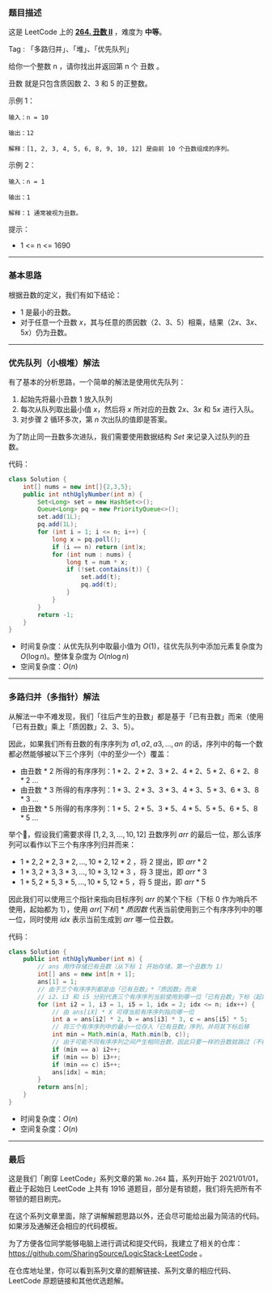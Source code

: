 ### 题目描述

这是 LeetCode 上的 **[264. 丑数 II](https://leetcode-cn.com/problems/ugly-number-ii/solution/gong-shui-san-xie-yi-ti-shuang-jie-you-x-3nvs/)** ，难度为 **中等**。

Tag : 「多路归并」、「堆」、「优先队列」



给你一个整数 n ，请你找出并返回第 n 个 丑数 。

丑数 就是只包含质因数 2、3 和 5 的正整数。

示例 1：
```
输入：n = 10

输出：12

解释：[1, 2, 3, 4, 5, 6, 8, 9, 10, 12] 是由前 10 个丑数组成的序列。
```
示例 2：
```
输入：n = 1

输出：1

解释：1 通常被视为丑数。
```

提示：
* 1 <= n <= 1690

---

### 基本思路

根据丑数的定义，我们有如下结论：

* $1$ 是最小的丑数。
* 对于任意一个丑数 $x$，其与任意的质因数（$2$、$3$、$5$）相乘，结果（$2x$、$3x$、$5x$）仍为丑数。

---

### 优先队列（小根堆）解法

有了基本的分析思路，一个简单的解法是使用优先队列：

1. 起始先将最小丑数 $1$ 放入队列
2. 每次从队列取出最小值 $x$，然后将 $x$ 所对应的丑数 $2x$、$3x$ 和 $5x$ 进行入队。
3. 对步骤 2 循环多次，第 $n$ 次出队的值即是答案。


为了防止同一丑数多次进队，我们需要使用数据结构 $Set$ 来记录入过队列的丑数。

代码：
```java
class Solution {
    int[] nums = new int[]{2,3,5};
    public int nthUglyNumber(int n) {
        Set<Long> set = new HashSet<>();
        Queue<Long> pq = new PriorityQueue<>();
        set.add(1L);
        pq.add(1L);
        for (int i = 1; i <= n; i++) {
            long x = pq.poll();
            if (i == n) return (int)x;
            for (int num : nums) {
                long t = num * x;
                if (!set.contains(t)) {
                    set.add(t);
                    pq.add(t);
                }
            }
        }
        return -1;
    }
}
```
* 时间复杂度：从优先队列中取最小值为 $O(1)$，往优先队列中添加元素复杂度为 $O(\log{n})$。整体复杂度为 $O(n\log{n})$
* 空间复杂度：$O(n)$

---

### 多路归并（多指针）解法

从解法一中不难发现，我们「往后产生的丑数」都是基于「已有丑数」而来（使用「已有丑数」乘上「质因数」$2$、$3$、$5$）。

因此，如果我们所有丑数的有序序列为 $a1,a2,a3,...,an$ 的话，序列中的每一个数都必然能够被以下三个序列（中的至少一个）覆盖：

* 由丑数 * $2$ 所得的有序序列：$1 * 2$、$2 * 2$、$3 * 2$、$4 * 2$、$5 * 2$、$6 * 2$、$8 * 2$ ...
* 由丑数 * $3$ 所得的有序序列：$1 * 3$、$2 * 3$、$3 * 3$、$4 * 3$、$5 * 3$、$6 * 3$、$8 * 3$ ...
* 由丑数 * $5$ 所得的有序序列：$1 * 5$、$2 * 5$、$3 * 5$、$4 * 5$、$5 * 5$、$6 * 5$、$8 * 5$ ...

举个🌰，假设我们需要求得 $[1, 2, 3, ... , 10, 12]$ 丑数序列 $arr$ 的最后一位，那么该序列可以看作以下三个有序序列归并而来：

* $1 * 2, 2 * 2, 3 * 2, ... , 10 * 2, 12 * 2$ ，将 $2$ 提出，即 $arr * 2$
* $1 * 3, 2 * 3, 3 * 3, ... , 10 * 3, 12 * 3$ ，将 $3$ 提出，即 $arr * 3$
* $1 * 5, 2 * 5, 3 * 5, ... , 10 * 5, 12 * 5$ ，将 $5$ 提出，即 $arr * 5$

因此我们可以使用三个指针来指向目标序列 $arr$ 的某个下标（下标 $0$ 作为哨兵不使用，起始都为 $1$），使用 $arr[下标] * 质因数$ 代表当前使用到三个有序序列中的哪一位，同时使用 $idx$ 表示当前生成到 $arr$ 哪一位丑数。

代码：
```java
class Solution {
    public int nthUglyNumber(int n) {
        // ans 用作存储已有丑数（从下标 1 开始存储，第一个丑数为 1）
        int[] ans = new int[n + 1];
        ans[1] = 1;
        // 由于三个有序序列都是由「已有丑数」*「质因数」而来
        // i2、i3 和 i5 分别代表三个有序序列当前使用到哪一位「已有丑数」下标（起始都指向 1）
        for (int i2 = 1, i3 = 1, i5 = 1, idx = 2; idx <= n; idx++) {
            // 由 ans[iX] * X 可得当前有序序列指向哪一位
            int a = ans[i2] * 2, b = ans[i3] * 3, c = ans[i5] * 5;
            // 将三个有序序列中的最小一位存入「已有丑数」序列，并将其下标后移
            int min = Math.min(a, Math.min(b, c));
            // 由于可能不同有序序列之间产生相同丑数，因此只要一样的丑数就跳过（不能使用 else if ）
            if (min == a) i2++; 
            if (min == b) i3++;
            if (min == c) i5++;
            ans[idx] = min;
        }
        return ans[n];
    }
}
```
* 时间复杂度：$O(n)$
* 空间复杂度：$O(n)$

---

### 最后

这是我们「刷穿 LeetCode」系列文章的第 `No.264` 篇，系列开始于 2021/01/01，截止于起始日 LeetCode 上共有 1916 道题目，部分是有锁题，我们将先把所有不带锁的题目刷完。

在这个系列文章里面，除了讲解解题思路以外，还会尽可能给出最为简洁的代码。如果涉及通解还会相应的代码模板。

为了方便各位同学能够电脑上进行调试和提交代码，我建立了相关的仓库：https://github.com/SharingSource/LogicStack-LeetCode 。

在仓库地址里，你可以看到系列文章的题解链接、系列文章的相应代码、LeetCode 原题链接和其他优选题解。

